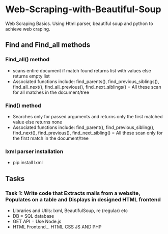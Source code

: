 # Web-Scraping-with-Beautiful-Soup
Web Scraping Basics. Using Html.parser, beautiful soup and python to achieve web craping.


## Find and Find_all methods

### Find_all() method
- scans entire document if match found returns list with values else returns empty list
- Associated functions include: find_parents(), find_previous_siblings(), find_all_next(), find_all_previous(),
find_next_siblings() = All these scan for all matches in the document/tree

### Find() method
- Searches only for passed arguments and returns only the first matched value else returns none
- Associated functions include: find_parent(), find_previous_sibling(), find_next(), find_previous(),
find_next_sibling() = All these scan only for the first  match in the document/tree

### lxml parser installation
- pip install lxml

## Tasks

### Task 1: Write code that Extracts mails from a website, Populates on a table and Displays in designed HTML frontend

- Libraries and Utils: lxml, BeautifulSoup, re (regular) etc
- DB = SQL database
- GET API = Use Node.js
- HTML Frontend... HTML CSS JS AND PHP